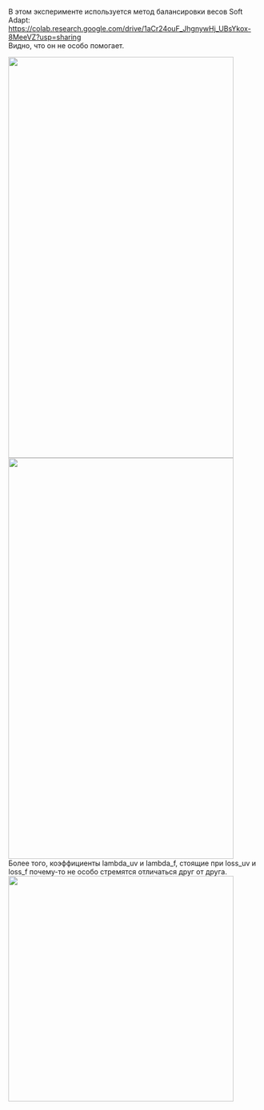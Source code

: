 В этом эксперименте используется метод балансировки весов Soft Adapt: <https://colab.research.google.com/drive/1aCr24ouF_JhgnywHj_UBsYkox-8MeeVZ?usp=sharing>  
Видно, что он не особо помогает.

<img src="https://github.com/mikhakuv/PINNs/blob/main/pictures/exp7_results_u.PNG" width="450" height="800"><img src="https://github.com/mikhakuv/PINNs/blob/main/pictures/exp7_results_v.PNG" width="450" height="800">  
Более того, коэффициенты lambda_uv и lambda_f, стоящие при loss_uv и loss_f почему-то не особо стремятся отличаться друг от друга.  
<img src="https://github.com/mikhakuv/PINNs/blob/main/pictures/exp7_results_lambda.PNG" width="450" height="450">
